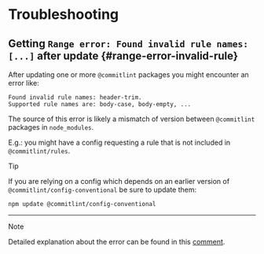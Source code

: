 # Troubleshooting

## Getting `Range error: Found invalid rule names: [...]` after update {#range-error-invalid-rule}

After updating one or more `@commitlint` packages you might encounter an error like:

```text
Found invalid rule names: header-trim.
Supported rule names are: body-case, body-empty, ...
```

The source of this error is likely a mismatch of version between `@commitlint` packages in `node_modules`.

E.g.: you might have a config requesting a rule that is not included in `@commitlint/rules`.

> [!TIP]
> If you are relying on a config which depends on an earlier version of `@commitlint/config-conventional` be sure to update them:
>
> ```sh
> npm update @commitlint/config-conventional
> ```

---

> [!NOTE]
> Detailed explanation about the error can be found in this [comment](https://github.com/conventional-changelog/commitlint/pull/3871#issuecomment-1911455325).

